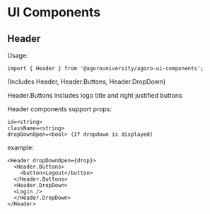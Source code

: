 # UI Components

## Header

Usage: 

`import { Header } from '@agorouniversity/agoro-ui-components';`

(Includes Header, Header.Buttons, Header.DropDown)

Header.Buttons includes logo title and right justified buttons

Header components support props:

```
id=<string>
className=<string>
dropDownOpen=<bool> (If dropdown is displayed)
```

example:

```
<Header dropDownOpen={drop}>
  <Header.Buttons>
    <button>Logout</button>
  </Header.Buttons>
  <Header.DropDown>
  <Login />
  </Header.DropDown>
</Header>
```